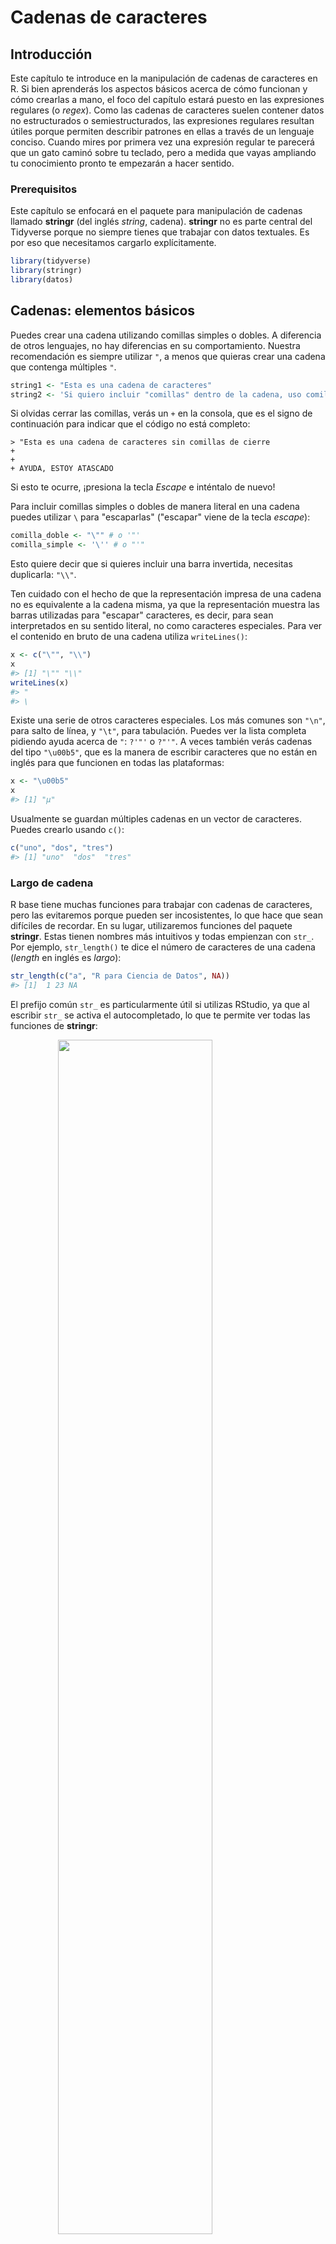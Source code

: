 
# Cadenas de caracteres

## Introducción

Este capítulo te introduce en la manipulación de cadenas de caracteres en R. Si bien aprenderás los aspectos básicos acerca de cómo funcionan y cómo crearlas a mano, el foco del capítulo estará puesto en las expresiones regulares (o _regex_). Como las cadenas de caracteres suelen contener datos no estructurados o semiestructurados, las expresiones regulares resultan útiles porque permiten describir patrones en ellas a través de un lenguaje conciso. Cuando mires por primera vez una expresión regular te parecerá que un gato caminó sobre tu teclado, pero a medida que vayas ampliando tu conocimiento pronto te empezarán a hacer sentido. 

### Prerequisitos

Este capítulo se enfocará en el paquete para manipulación de cadenas llamado __stringr__ (del inglés _string_, cadena). __stringr__ no es parte central del Tidyverse porque no siempre tienes que trabajar con datos textuales. Es por eso que necesitamos cargarlo explícitamente. 


```r
library(tidyverse)
library(stringr)
library(datos)
```

## Cadenas: elementos básicos

Puedes crear una cadena utilizando comillas simples o dobles. A diferencia de otros lenguajes, no hay diferencias en su comportamiento. Nuestra recomendación es siempre utilizar `"`, a menos que quieras crear una cadena que contenga múltiples `"`.


```r
string1 <- "Esta es una cadena de caracteres"
string2 <- 'Si quiero incluir "comillas" dentro de la cadena, uso comillas simples'
```

Si olvidas cerrar las comillas, verás un `+` en la consola, que es el signo de continuación para indicar que el código no está completo:

```
> "Esta es una cadena de caracteres sin comillas de cierre
+ 
+ 
+ AYUDA, ESTOY ATASCADO
```

Si esto te ocurre, ¡presiona la tecla _Escape_ e inténtalo de nuevo!

Para incluir comillas simples o dobles de manera literal en una cadena puedes utilizar `\` para "escaparlas" ("escapar" viene de la tecla _escape_):


```r
comilla_doble <- "\"" # o '"'
comilla_simple <- '\'' # o "'"
```

Esto quiere decir que si quieres incluir una barra invertida, necesitas duplicarla: `"\\"`.

Ten cuidado con el hecho de que la representación impresa de una cadena no es equivalente a la cadena misma, ya que la representación muestra las barras utilizadas para "escapar" caracteres, es decir, para sean interpretados en su sentido literal, no como caracteres especiales. Para ver el contenido en bruto de una cadena utiliza `writeLines()`:


```r
x <- c("\"", "\\")
x
#> [1] "\"" "\\"
writeLines(x)
#> "
#> \
```

Existe una serie de otros caracteres especiales. Los más comunes son `"\n"`, para salto de línea, y `"\t"`, para tabulación. Puedes ver la lista completa pidiendo ayuda acerca de `"`: `?'"'` o `?"'"`. A veces también verás cadenas del tipo `"\u00b5"`, que es la manera de escribir caracteres que no están en inglés para que funcionen en todas las plataformas:


```r
x <- "\u00b5"
x
#> [1] "µ"
```

Usualmente se guardan múltiples cadenas en un vector de caracteres. Puedes crearlo usando `c()`:


```r
c("uno", "dos", "tres")
#> [1] "uno"  "dos"  "tres"
```

### Largo de cadena

R base tiene muchas funciones para trabajar con cadenas de caracteres, pero las evitaremos porque pueden ser incosistentes, lo que hace que sean difíciles de recordar. En su lugar, utilizaremos funciones del paquete __stringr__. Estas tienen nombres más intuitivos y todas empienzan con `str_`. Por ejemplo, `str_length()` te dice el número de caracteres de una cadena (_length_ en inglés es _largo_): 


```r
str_length(c("a", "R para Ciencia de Datos", NA))
#> [1]  1 23 NA
```

El prefijo común `str_` es particularmente útil si utilizas RStudio, ya que al escribir `str_` se activa el autocompletado, lo que te permite ver todas las funciones de __stringr__:

<img src="screenshots/stringr-autocomplete.png" width="70%" style="display: block; margin: auto;" />

### Combinar cadenas

Para combinar dos o más cadenas utiliza `str_c()`:


```r
str_c("x", "y")
#> [1] "xy"
str_c("x", "y", "z")
#> [1] "xyz"
```

Usa el argumento `sep` para controlar cómo separlas:


```r
str_c("x", "y", sep = ", ")
#> [1] "x, y"
```

Al igual que en muchas otras funciones de R, los valores faltantes son contagiosos. Si quieres que se impriman como `"NA"`, utiliza `str_replace_na()` (_replace_ = remplazar):


```r
x <- c("abc", NA)
str_c("|-", x, "-|")
#> [1] "|-abc-|" NA
str_c("|-", str_replace_na(x), "-|")
#> [1] "|-abc-|" "|-NA-|"
```

Como se observa arriba, `str_c()` es una función vectorizada que automáticamente recicla los vectores más cortos hasta alcanzar la extensión del más largo: 


```r
str_c("prefijo-", c("a", "b", "c"), "-sufijo")
#> [1] "prefijo-a-sufijo" "prefijo-b-sufijo" "prefijo-c-sufijo"
```

Los objetos de extensión 0 se descartan de manera silenciosa. Esto es particularmente útil en conjunto con `if` (_si_):


```r
nombre <- "Hadley"
hora_del_dia <- "mañana"
cumpleanios <- FALSE

str_c(
  "Que tengas una buena ", hora_del_dia, ", ", nombre,
  if (cumpleanios) " y ¡FELIZ CUMPLEAÑOS!",
  "."
)
#> [1] "Que tengas una buena mañana, Hadley."
```

Para colapsar un vector de cadenas en una sola, utiliza `collapse`:


```r
str_c(c("x", "y", "z"), collapse = ", ")
#> [1] "x, y, z"
```

### Dividir cadenas

Puedes extraer partes de una cadena utilizando `str_sub()`. Al igual que la cadena, `str_sub()` tiene como argumentos `start` (_inicio_) y `end` (_fin_), que indican la posición (inclusiva) del subconjunto que se quiere extraer:


```r
x <- c("Manzana", "Plátano", "Pera")
str_sub(x, 1, 3)
#> [1] "Man" "Plá" "Per"
# los números negativos cuentan de manera invertida desde el final
str_sub(x, -3, -1)
#> [1] "ana" "ano" "era"
```

Ten en cuenta que `str_sub()` no fallará si la cadena es muy corta; simplemente devolverá todo lo que sea posible: 


```r
str_sub("a", 1, 5)
#> [1] "a"
```

También puedes utilizar `str_sub()` en forma de asignación para modificar una cadena: 


```r
str_sub(x, 1, 1) <- str_to_lower(str_sub(x, 1, 1))
x
#> [1] "manzana" "plátano" "pera"
```

### _Locales_

Arriba utilizamos `str_to_lower()` para cambiar el texto a minúsculas. También puedes utilizar `str_to_upper()` o `str_to_title()`, si quieres modificar el texto a mayúsculas o formato título, respectivamente. Sin embargo, este tipo de cambios puede ser más complicado de lo parece a primera vista, ya que las reglas no son iguales en todos los idiomas. Puedes selecionar qué tipo de reglas aplicar especificando el entorno local o _locale_:


```r
# La lengua turca tiene dos i: una con punto y otra sin punto
# Tienen diferentes reglas para convertirlas en mayúsculas

str_to_upper(c("i", "ı"))
#> [1] "I" "I"
str_to_upper(c("i", "ı"), locale = "tr")
#> [1] "İ" "I"
```

El entorno local o _locale_ se especifica con un código de idioma ISO 639, que es una abreviación de dos letras. Si todavía no conoces el código para tu idioma, en [Wikipedia](https://en.wikipedia.org/wiki/List_of_ISO_639-1_codes) puedes encontrar una buena lista. Si dejas el _locale_ en blanco, se aplicará el que estés utilizando actualmente, que es provisto por tu sistema operativo. 

Otra operación importante que es afectada por el _locale_ es ordenar. Las funciones `order()` y `sort()` de R B
base ordenan las cadenas usando el _locale_ actual. Si quieres un comportamiento consistente a través de diferentes computadoras, sería preferible usar `str_sort()` y `str_order()`, que aceptan un argumento adicional para definir el `locale`:


```r
x <- c("arándano", "espinaca", "banana")

str_sort(x, locale = "es")  # Español
#> [1] "arándano" "banana"   "espinaca"

str_sort(x, locale = "haw") # Hawaiano
#> [1] "arándano" "espinaca" "banana"
```

### Ejercicios

1.  En ejemplos de código en los que no se utiliza __stringr__, verás usualmente `paste()` y `paste0()` (_paste_ = pegar).
    ¿Cuál es la diferencia entre estas dos funciones? ¿A qué función de __stringr__ son equivalentes? ¿Cómo difieren estas dos funciones respecto de su manejo de los
    `NA`?
    
1.  Describe con tus propias palabras la diferencia entre los argumentos `sep` y `collapse`
    de la función `str_c()`.

1.  Utiliza `str_length()` y `str_sub()` para extraer el caracter del medio de una cadena. ¿Qué harías si el número de caracteres es par?

1.  ¿Qué hace `str_wrap()`? (_wrap_ = envolver) ¿Cuándo podrías querer utilizarla?

1.  ¿Qué hace `str_trim()`? (_trim_ = recortar) ¿Cuál es el opuesto de `str_trim()`?

1.  Escribe una función que convierta, por ejemplo, el vector `c("a", "b", "c")` en
    la cadena `a, b, y c`. Piensa con detención qué debería hacer 
    dado un vector de largo 0, 1, o 2.

### Buscar coincidencia de patrones con expresiones regulares

Las expresiones regulares son un lenguaje conciso que te permite describir patrones en cadenas de caracteres. Toma un tiempo entenderlas, pero una vez que lo hagas te darás cuenta que son extremadamente útiles. 

Para aprender sobre expresiones regulares usaremos `str_view()` y `str_view_all()` (_view_ = ver). Estas funciones toman un vector de caracteres y una expresión regular y te muestran cómo coinciden. Partiremos con expresiones regulares simples que gradualmente se irán volviendo más y más complejas. Una vez que domines la coincidencia de patrones, aprenderás cómo aplicar estas ideas con otras funciones de __stringr__. 

### Coincidencias básicas

Los patrones más simples buscan coincidencias con cadenas exactas:


```r
x <- c("manzana", "banana", "pera")
str_view(x, "an")
```

<!--html_preserve--><div id="htmlwidget-ac96cb3ee4656e2e9ec3" style="width:960px;height:100%;" class="str_view html-widget"></div>
<script type="application/json" data-for="htmlwidget-ac96cb3ee4656e2e9ec3">{"x":{"html":"<ul>\n  <li>m<span class='match'>an<\/span>zana<\/li>\n  <li>b<span class='match'>an<\/span>ana<\/li>\n  <li>pera<\/li>\n<\/ul>"},"evals":[],"jsHooks":[]}</script><!--/html_preserve-->

El siguiente paso en complejidad es `.`, que coincide con cualquier caracter (excepto un salto de línea):


```r
str_view(x, ".a.")
```

<!--html_preserve--><div id="htmlwidget-e5c8c404fe174e4c81bd" style="width:960px;height:100%;" class="str_view html-widget"></div>
<script type="application/json" data-for="htmlwidget-e5c8c404fe174e4c81bd">{"x":{"html":"<ul>\n  <li><span class='match'>man<\/span>zana<\/li>\n  <li><span class='match'>ban<\/span>ana<\/li>\n  <li>pera<\/li>\n<\/ul>"},"evals":[],"jsHooks":[]}</script><!--/html_preserve-->

Pero si "`.`" coincide con cualquier caracter, ¿cómo buscar una coincidencia con el caracter "`.`"? Necesitas utilizar un "escape" para decirle a la expresión regular que quieres hacerla coincidir de manera exacta, no usar su comportamiento especial. Al igual que en las cadenas, las expresiones regulares usan la barra invertida, `\`, para "escapar" los comportamientos especiales. Por lo tanto, para hacer coincidir un `.`, necesitas la expresión regular `\.`. Lamentablemente, esto crea una problema. Estamos usando cadenas para representar una expresión regular y en ellas  `\` también se usa como símbolo de "escape". Por lo tanto, para crear la expresión regular `\.` necesitamos la cadena `"\\."`. 


```r
# Para crear una expresión regular necesitamos \\
punto <- "\\."

# Pero la expresión en sí misma solo contiene una \
writeLines(punto)
#> \.

# Esto le dice a R que busque el . de manera explícita
str_view(c("abc", "a.c", "bef"), "a\\.c")
```

<!--html_preserve--><div id="htmlwidget-36aa3d2a04d42bbc2145" style="width:960px;height:100%;" class="str_view html-widget"></div>
<script type="application/json" data-for="htmlwidget-36aa3d2a04d42bbc2145">{"x":{"html":"<ul>\n  <li>abc<\/li>\n  <li><span class='match'>a.c<\/span><\/li>\n  <li>bef<\/li>\n<\/ul>"},"evals":[],"jsHooks":[]}</script><!--/html_preserve-->

Si `\` se utiliza para escapar un caracter en una expresión regular, ¿cómo coincidir de manera literal una `\`? Bueno, necesitarías escaparla creando la expresión regular `\\`. Para crear esa expresión regular necesitas usar una cadena, que requiere también escapar la `\`. Esto quiere decir que para coincidir literalmente `\` necesitas escribir `"\\\\"` --- ¡necesitas cuatro barras invertidas para coincidir una! 


```r
x <- "a\\b"
writeLines(x)
#> a\b

str_view(x, "\\\\")
```

<!--html_preserve--><div id="htmlwidget-febe03efa1a2d8d52a86" style="width:960px;height:100%;" class="str_view html-widget"></div>
<script type="application/json" data-for="htmlwidget-febe03efa1a2d8d52a86">{"x":{"html":"<ul>\n  <li>a<span class='match'>\\<\/span>b<\/li>\n<\/ul>"},"evals":[],"jsHooks":[]}</script><!--/html_preserve-->

En este libro escribiremos las expresiones regulares como `\.` y las cadenas que representan a las expresiones regulares como `"\\."`.

#### Ejercicios

1.  Explica por qué cada una de estas cadenas no coincide con `\`: `"\"`, `"\\"`, `"\\\"`.

1.  ¿Cómo harías coincidir la secuencia `"'\`?

1.  ¿Con qué patrones coincidiría la expresión regular`\..\..\..`? 
    ¿Cómo la representarías en una cadena?

### Anclas

Por defecto, las expresiones regulares buscarán una coincidencia en cualquier parte de una cadena. Suele ser útil _anclar_ una expresión regular para que solo busque coincidencias al inicio o al final. Puedes utilizar: 

* `^` para buscar la coincidencia al inicio de la cadena.
* `$` para buscar la coincidencia al final de la cadena.


```r
x <- c("arándano", "banana", "pera")
str_view(x, "^a")
```

<!--html_preserve--><div id="htmlwidget-1fb4450895fe099f74a1" style="width:960px;height:100%;" class="str_view html-widget"></div>
<script type="application/json" data-for="htmlwidget-1fb4450895fe099f74a1">{"x":{"html":"<ul>\n  <li><span class='match'>a<\/span>rándano<\/li>\n  <li>banana<\/li>\n  <li>pera<\/li>\n<\/ul>"},"evals":[],"jsHooks":[]}</script><!--/html_preserve-->

```r
str_view(x, "a$")
```

<!--html_preserve--><div id="htmlwidget-10b3b7155e8045a1b2ad" style="width:960px;height:100%;" class="str_view html-widget"></div>
<script type="application/json" data-for="htmlwidget-10b3b7155e8045a1b2ad">{"x":{"html":"<ul>\n  <li>arándano<\/li>\n  <li>banan<span class='match'>a<\/span><\/li>\n  <li>per<span class='match'>a<\/span><\/li>\n<\/ul>"},"evals":[],"jsHooks":[]}</script><!--/html_preserve-->

Para recordar cuál es cuál, puedes intentar este recurso mnemotécnico que aprendimos de [Evan Misshula](https://twitter.com/emisshula/status/323863393167613953): si empiezas con potencia (`^`), terminarás con dinero (`$`).

Para forzar que una expresión regular coincida con una cadena completa, ánclala usando tanto `^` como `$`:


```r
x <- c("pie de manzana", "manzana", "queque de manzana")
str_view(x, "manzana")
```

<!--html_preserve--><div id="htmlwidget-4018eef1a407a0df6b52" style="width:960px;height:100%;" class="str_view html-widget"></div>
<script type="application/json" data-for="htmlwidget-4018eef1a407a0df6b52">{"x":{"html":"<ul>\n  <li>pie de <span class='match'>manzana<\/span><\/li>\n  <li><span class='match'>manzana<\/span><\/li>\n  <li>queque de <span class='match'>manzana<\/span><\/li>\n<\/ul>"},"evals":[],"jsHooks":[]}</script><!--/html_preserve-->

```r
str_view(x, "^manzana$")
```

<!--html_preserve--><div id="htmlwidget-5b1b2f4ad92281566982" style="width:960px;height:100%;" class="str_view html-widget"></div>
<script type="application/json" data-for="htmlwidget-5b1b2f4ad92281566982">{"x":{"html":"<ul>\n  <li>pie de manzana<\/li>\n  <li><span class='match'>manzana<\/span><\/li>\n  <li>queque de manzana<\/li>\n<\/ul>"},"evals":[],"jsHooks":[]}</script><!--/html_preserve-->

También puedes coincidir el límite entre palabras con `\b`. No utilizamos frecuentemente esta forma en R, pero sí a veces cuando buscamos en RStudio el nombre de una función que también compone el nombre de otras funciones. Por ejemplo, buscaríamos `\bsum\b` para evitar la coincidencia con `summarise`, `summary`, `rowsum` y otras.

#### Ejercicios

1.  ¿Cómo harías coincidir la cadena `"$^$"` de manera literal?

1.  Dado el corpus de palabras comunes en `datos::palabras`, crea una expresión
    regular que busque palabras que:
    
    1. Empiecen con "y".
    1. Terminen con "x"
    1. Tengan una extensión de exactamente tres letras. (¡No hagas trampa usando `str_length()`!)
    1. Tengan siete letras o más. 

    Dado que esta será una lista larga, podrías querer usar el argumento `match` en
    `str_view()` para mostrar solo las palabras que coincidan o no coincidan. 

### Clases de caracteres y alternativas

Existe una serie de patrones especiales que coinciden con más de un caracter. Ya has visto `.`, que coincide con cualquier caracter excepto un salto de línea. Hay otras cuatro herramientas que son de utilidad: 

* `\d`: coindice con cualquier dígito.
* `\s`: coincide con cualquier espacio en blanco (e.g. espacio simple, tabulador, salto de línea).
* `[abc]`: coincide con a, b o c.
* `[^abc]`: coincide con todo menos con a, b o c.

Recuerda que para crear una expresión regular que contenga `\d` o `\s` necesitas escapar la `\` en la cadena, por lo que debes escribir `"\\d"` o `"\\s"`.

Utilizar una clase de caracter que contenga en su interior un solo caracter puede ser una buena alternativa a la barra invertida cuando quieres incluir un solo metacaracter en la expresión regular. Muchas personas encuentran que así es más fácil de leer. 


```r
# Buscar de forma literal un caracter que usualmente tiene un significado especial en una expresión regular
str_view(c("abc", "a.c", "a*c", "a c"), "a[.]c")
```

<!--html_preserve--><div id="htmlwidget-25c3e940e6859592f801" style="width:960px;height:100%;" class="str_view html-widget"></div>
<script type="application/json" data-for="htmlwidget-25c3e940e6859592f801">{"x":{"html":"<ul>\n  <li>abc<\/li>\n  <li><span class='match'>a.c<\/span><\/li>\n  <li>a*c<\/li>\n  <li>a c<\/li>\n<\/ul>"},"evals":[],"jsHooks":[]}</script><!--/html_preserve-->

```r
str_view(c("abc", "a.c", "a*c", "a c"), ".[*]c")
```

<!--html_preserve--><div id="htmlwidget-3f27c09be0c60bb52829" style="width:960px;height:100%;" class="str_view html-widget"></div>
<script type="application/json" data-for="htmlwidget-3f27c09be0c60bb52829">{"x":{"html":"<ul>\n  <li>abc<\/li>\n  <li>a.c<\/li>\n  <li><span class='match'>a*c<\/span><\/li>\n  <li>a c<\/li>\n<\/ul>"},"evals":[],"jsHooks":[]}</script><!--/html_preserve-->

```r
str_view(c("abc", "a.c", "a*c", "a c"), "a[ ]")
```

<!--html_preserve--><div id="htmlwidget-416566eb193bf50d04e6" style="width:960px;height:100%;" class="str_view html-widget"></div>
<script type="application/json" data-for="htmlwidget-416566eb193bf50d04e6">{"x":{"html":"<ul>\n  <li>abc<\/li>\n  <li>a.c<\/li>\n  <li>a*c<\/li>\n  <li><span class='match'>a <\/span>c<\/li>\n<\/ul>"},"evals":[],"jsHooks":[]}</script><!--/html_preserve-->

Esto funciona para la mayoría (pero no para todos) los metacaracteres de las expresiones regulares: `$` `.` `|` `?` `*` `+` `(` `)` `[` `{`. Desafortunadamente, existen unos pocos caracteres que tienen un significado especial incluso dentro de una clase de caracteres y deben manejarse con barras invertidas para escaparlos: `]` `\` `^` y `-`.

Puedes utiizar una _disyunción_ para elegir entre uno más patrones alternativos. Por ejemplo, `abc|d..a` concidirá tanto con '"abc"', como con `"duna"`. Ten en cuenta que la precedencia de `|` es baja, por lo que `abc|xyz` coincidirá con `abc` o `xyz`, no con `abcyz` o `abxyz`. Al igual que en expresiones matemáticas, si el valor de `|` se vuelve confuso, utiliza paréntesis para dejar claro qué es lo que quieres: 


```r
str_view(c("cómo", "como"), "c(ó|o)mo")
```

<!--html_preserve--><div id="htmlwidget-72cbf064100ce560a04c" style="width:960px;height:100%;" class="str_view html-widget"></div>
<script type="application/json" data-for="htmlwidget-72cbf064100ce560a04c">{"x":{"html":"<ul>\n  <li><span class='match'>cómo<\/span><\/li>\n  <li><span class='match'>como<\/span><\/li>\n<\/ul>"},"evals":[],"jsHooks":[]}</script><!--/html_preserve-->

#### Ejercicios

1.  Crea una expresión regular que encuentre todas las palabras que:

    1. Empiecen con una vocal.

    1. Solo contengan consonantes. (Pista: piensa en cómo buscar coincidencias para 
       "no"-vocales.)

    1. Terminen en `ón`, pero no en `ión`.
    
    1. Terminen con `ndo` or `ado`.
    

1.  ¿Siempre a una "q" la sigue una "u"?

1.  Escribe una expresión regular que permita buscar un verbo que haya sido escrito usando voseo en segunda persona plural  
    (por ejemplo, _queréis_ en vez de _quieren_).

1.  Crea una expresión regular que coincida con la forma en que habitualmente 
    se escriben los números de teléfono en tu país.
    
1. En inglés existe una regla que dice que la letra i va siempre antes de la e, excepto cuando está después de una c". Verifica empíricamente esta regla utilizando las palabras contenidas en `stringr::words`. 


### Repetición

El siguiente paso en términos de poder implica controlar cuántas veces queremos que se encuentre un patrón:

* `?`: 0 o 1
* `+`: 1 o más
* `*`: 0 o más


```r
x <- "1888 es el año más largo en números romanos: MDCCCLXXXVIII"
str_view(x, "CC?")
```

<!--html_preserve--><div id="htmlwidget-d11fc4360aa0230696d7" style="width:960px;height:100%;" class="str_view html-widget"></div>
<script type="application/json" data-for="htmlwidget-d11fc4360aa0230696d7">{"x":{"html":"<ul>\n  <li>1888 es el año más largo en números romanos: MD<span class='match'>CC<\/span>CLXXXVIII<\/li>\n<\/ul>"},"evals":[],"jsHooks":[]}</script><!--/html_preserve-->

```r
str_view(x, "CC+")
```

<!--html_preserve--><div id="htmlwidget-21c7483268bafca56cec" style="width:960px;height:100%;" class="str_view html-widget"></div>
<script type="application/json" data-for="htmlwidget-21c7483268bafca56cec">{"x":{"html":"<ul>\n  <li>1888 es el año más largo en números romanos: MD<span class='match'>CCC<\/span>LXXXVIII<\/li>\n<\/ul>"},"evals":[],"jsHooks":[]}</script><!--/html_preserve-->

```r
str_view(x, 'C[LX]+')
```

<!--html_preserve--><div id="htmlwidget-1834a22cd196f3aa03a1" style="width:960px;height:100%;" class="str_view html-widget"></div>
<script type="application/json" data-for="htmlwidget-1834a22cd196f3aa03a1">{"x":{"html":"<ul>\n  <li>1888 es el año más largo en números romanos: MDCC<span class='match'>CLXXX<\/span>VIII<\/li>\n<\/ul>"},"evals":[],"jsHooks":[]}</script><!--/html_preserve-->

Ten en cuenta que la precedencia de este operador es alta, por lo que puedes escribir: `cantái?s` para encontrar tanto voseo americano como de la variante peninsular del español (es decir, _cantás_ y _cantáis_). Esto quiere decir que en la mayor parte de los usos se necesitarán paréntesis, como `bana(na)+`.

También puedes especificar el número de coincidencias que quieres encontrar de manera precisa:

* `{n}`: exactamente n
* `{n,}`: n o más
* `{,m}`: no más de m
* `{n,m}`: entre n y m


```r
str_view(x, "C{2}")
```

<!--html_preserve--><div id="htmlwidget-28515d92cb327f90c9eb" style="width:960px;height:100%;" class="str_view html-widget"></div>
<script type="application/json" data-for="htmlwidget-28515d92cb327f90c9eb">{"x":{"html":"<ul>\n  <li>1888 es el año más largo en números romanos: MD<span class='match'>CC<\/span>CLXXXVIII<\/li>\n<\/ul>"},"evals":[],"jsHooks":[]}</script><!--/html_preserve-->

```r
str_view(x, "C{2,}")
```

<!--html_preserve--><div id="htmlwidget-0caf26d4e3c00206b0c5" style="width:960px;height:100%;" class="str_view html-widget"></div>
<script type="application/json" data-for="htmlwidget-0caf26d4e3c00206b0c5">{"x":{"html":"<ul>\n  <li>1888 es el año más largo en números romanos: MD<span class='match'>CCC<\/span>LXXXVIII<\/li>\n<\/ul>"},"evals":[],"jsHooks":[]}</script><!--/html_preserve-->

```r
str_view(x, "C{2,3}")
```

<!--html_preserve--><div id="htmlwidget-da0b268a2927f570ebf3" style="width:960px;height:100%;" class="str_view html-widget"></div>
<script type="application/json" data-for="htmlwidget-da0b268a2927f570ebf3">{"x":{"html":"<ul>\n  <li>1888 es el año más largo en números romanos: MD<span class='match'>CCC<\/span>LXXXVIII<\/li>\n<\/ul>"},"evals":[],"jsHooks":[]}</script><!--/html_preserve-->

Por defecto, este tipo de coincidencias son "avaras" (_greedy_): tratarán de coincidir con la cadena más larga posible. También puedes hacerlas "perezosas" (_lazy_) para que coincidan con la cadena más corta posible, poniendo un `?` después de ellas. Esta es una característica avanzada de las expresiones regulares, pero es útil saber que existe:


```r
str_view(x, 'C{2,3}?')
```

<!--html_preserve--><div id="htmlwidget-0ed12bb554391c49c2e3" style="width:960px;height:100%;" class="str_view html-widget"></div>
<script type="application/json" data-for="htmlwidget-0ed12bb554391c49c2e3">{"x":{"html":"<ul>\n  <li>1888 es el año más largo en números romanos: MD<span class='match'>CC<\/span>CLXXXVIII<\/li>\n<\/ul>"},"evals":[],"jsHooks":[]}</script><!--/html_preserve-->

```r
str_view(x, 'C[LX]+?')
```

<!--html_preserve--><div id="htmlwidget-ec658d41f8c4f2d124e9" style="width:960px;height:100%;" class="str_view html-widget"></div>
<script type="application/json" data-for="htmlwidget-ec658d41f8c4f2d124e9">{"x":{"html":"<ul>\n  <li>1888 es el año más largo en números romanos: MDCC<span class='match'>CL<\/span>XXXVIII<\/li>\n<\/ul>"},"evals":[],"jsHooks":[]}</script><!--/html_preserve-->

#### Ejercicios

1.  Describe los equivalentes de `?`, `+`, `*` en el formato `{m,n}`.

1.  Describe en palabras con qué coincidiría cada una de estas expresiones regulares:
    (lee con atención para ver si estamos utilizando una expresión regular o una cadena
    que define una expresión regular.)

    1. `^.*$`
    1. `"\\{.+\\}"`
    1. `\d{4}-\d{2}-\d{2}`
    1. `"\\\\{4}"`

1.  Crea expresiones regulares para buscar todas las palabras que:

    1. Empiecen con dos consonantes.
    1. Tengan tres o más vocales seguidas.
    1. Tengan tres o más pares de vocal-consonante seguidos. 

### Agrupamiento y referencias previas

Anteriormente aprendiste sobre el uso de paréntesis para desambiguar expresiones complejas. Los paréntesis también sirven para crear un grupo de captura _numerado_ (número 1, 2, etc.). Un grupo de captura guarda _la parte de la cadena_ que coincide con la parte de la expresión regular entre paréntesis. Puedes referirte al mismo texto tal como fue guardado en un grupo de captura utilizando _referencias previas_, como `\1`, `\2` etc. Por ejemplo, la siguiente expresión regular busca todas las frutas que tengan un par de letras repetido. 


```r
str_view(frutas, "(..)\\1", match = TRUE)
```

<!--html_preserve--><div id="htmlwidget-6b83523733b890d61edc" style="width:960px;height:100%;" class="str_view html-widget"></div>
<script type="application/json" data-for="htmlwidget-6b83523733b890d61edc">{"x":{"html":"<ul>\n  <li>b<span class='match'>anan<\/span>a<\/li>\n  <li><span class='match'>papa<\/span>ya<\/li>\n  <li><span class='match'>anan<\/span>á<\/li>\n  <li><span class='match'>coco<\/span><\/li>\n<\/ul>"},"evals":[],"jsHooks":[]}</script><!--/html_preserve-->

(En breve, también verás cómo esto es útil en conjunto con `str_match()`.)

#### Ejercicios

1.  Describe en palabras con qué coinciden estas expresiones: 

    1. `(.)\1\1`
    1. `"(.)(.)\\2\\1"`
    1. `(..)\1`
    1. `"(.).\\1.\\1"`
    1. `"(.)(.)(.).*\\3\\2\\1"`

1.  Construye una expresión regular que coincida con palabras que: 

    1. Empiecen y terminen con el mismo caracter. 
    
    1. Contengan un par de letras repetido
       (p. ej. "nacional" tiene "na" repetido dos veces.)
    
    1. Contengan una letra repetida en al menos tres lugares
       (p. ej. "característica" tiene tres "a".)

## Herramientas

Ahora que has aprendido los elementos básicos de las expresiones regulares, es tiempo de aprender cómo aplicarlos en problemas reales. En esta sección aprenderás una amplia variedad de funciones de __stringr__ que te permitirán:

* Determinar qué cadenas coinciden con un patrón.
* Encontrar la posición de una coincidencia.
* Extraer el contenido de las coincidencias.
* Remplazar coincidencias con nuevos valores.
* Dividir una cadena de acuerdo a una coincidencia.

Una advertencia antes de continuar: debido a que las expresiones regulares son tan poderosas, es fácil intentar resolver todos los problemas con una sola expresión regular. En palabras de Jamie Zawinski:

> Cuando se enfrentan a un problema, algunas personas piensan “Lo sé, usaré expresiones
> regulares.” Ahora tienen dos problemas. 

Como advertencia, revisa esta expresión regular que chequea si una dirección de correo electrónico es válida:

```
(?:(?:\r\n)?[ \t])*(?:(?:(?:[^()<>@,;:\\".\[\] \000-\031]+(?:(?:(?:\r\n)?[ \t]
)+|\Z|(?=[\["()<>@,;:\\".\[\]]))|"(?:[^\"\r\\]|\\.|(?:(?:\r\n)?[ \t]))*"(?:(?:
\r\n)?[ \t])*)(?:\.(?:(?:\r\n)?[ \t])*(?:[^()<>@,;:\\".\[\] \000-\031]+(?:(?:(
?:\r\n)?[ \t])+|\Z|(?=[\["()<>@,;:\\".\[\]]))|"(?:[^\"\r\\]|\\.|(?:(?:\r\n)?[ 
\t]))*"(?:(?:\r\n)?[ \t])*))*@(?:(?:\r\n)?[ \t])*(?:[^()<>@,;:\\".\[\] \000-\0
31]+(?:(?:(?:\r\n)?[ \t])+|\Z|(?=[\["()<>@,;:\\".\[\]]))|\[([^\[\]\r\\]|\\.)*\
](?:(?:\r\n)?[ \t])*)(?:\.(?:(?:\r\n)?[ \t])*(?:[^()<>@,;:\\".\[\] \000-\031]+
(?:(?:(?:\r\n)?[ \t])+|\Z|(?=[\["()<>@,;:\\".\[\]]))|\[([^\[\]\r\\]|\\.)*\](?:
(?:\r\n)?[ \t])*))*|(?:[^()<>@,;:\\".\[\] \000-\031]+(?:(?:(?:\r\n)?[ \t])+|\Z
|(?=[\["()<>@,;:\\".\[\]]))|"(?:[^\"\r\\]|\\.|(?:(?:\r\n)?[ \t]))*"(?:(?:\r\n)
?[ \t])*)*\<(?:(?:\r\n)?[ \t])*(?:@(?:[^()<>@,;:\\".\[\] \000-\031]+(?:(?:(?:\
r\n)?[ \t])+|\Z|(?=[\["()<>@,;:\\".\[\]]))|\[([^\[\]\r\\]|\\.)*\](?:(?:\r\n)?[
 \t])*)(?:\.(?:(?:\r\n)?[ \t])*(?:[^()<>@,;:\\".\[\] \000-\031]+(?:(?:(?:\r\n)
?[ \t])+|\Z|(?=[\["()<>@,;:\\".\[\]]))|\[([^\[\]\r\\]|\\.)*\](?:(?:\r\n)?[ \t]
)*))*(?:,@(?:(?:\r\n)?[ \t])*(?:[^()<>@,;:\\".\[\] \000-\031]+(?:(?:(?:\r\n)?[
 \t])+|\Z|(?=[\["()<>@,;:\\".\[\]]))|\[([^\[\]\r\\]|\\.)*\](?:(?:\r\n)?[ \t])*
)(?:\.(?:(?:\r\n)?[ \t])*(?:[^()<>@,;:\\".\[\] \000-\031]+(?:(?:(?:\r\n)?[ \t]
)+|\Z|(?=[\["()<>@,;:\\".\[\]]))|\[([^\[\]\r\\]|\\.)*\](?:(?:\r\n)?[ \t])*))*)
*:(?:(?:\r\n)?[ \t])*)?(?:[^()<>@,;:\\".\[\] \000-\031]+(?:(?:(?:\r\n)?[ \t])+
|\Z|(?=[\["()<>@,;:\\".\[\]]))|"(?:[^\"\r\\]|\\.|(?:(?:\r\n)?[ \t]))*"(?:(?:\r
\n)?[ \t])*)(?:\.(?:(?:\r\n)?[ \t])*(?:[^()<>@,;:\\".\[\] \000-\031]+(?:(?:(?:
\r\n)?[ \t])+|\Z|(?=[\["()<>@,;:\\".\[\]]))|"(?:[^\"\r\\]|\\.|(?:(?:\r\n)?[ \t
]))*"(?:(?:\r\n)?[ \t])*))*@(?:(?:\r\n)?[ \t])*(?:[^()<>@,;:\\".\[\] \000-\031
]+(?:(?:(?:\r\n)?[ \t])+|\Z|(?=[\["()<>@,;:\\".\[\]]))|\[([^\[\]\r\\]|\\.)*\](
?:(?:\r\n)?[ \t])*)(?:\.(?:(?:\r\n)?[ \t])*(?:[^()<>@,;:\\".\[\] \000-\031]+(?
:(?:(?:\r\n)?[ \t])+|\Z|(?=[\["()<>@,;:\\".\[\]]))|\[([^\[\]\r\\]|\\.)*\](?:(?
:\r\n)?[ \t])*))*\>(?:(?:\r\n)?[ \t])*)|(?:[^()<>@,;:\\".\[\] \000-\031]+(?:(?
:(?:\r\n)?[ \t])+|\Z|(?=[\["()<>@,;:\\".\[\]]))|"(?:[^\"\r\\]|\\.|(?:(?:\r\n)?
[ \t]))*"(?:(?:\r\n)?[ \t])*)*:(?:(?:\r\n)?[ \t])*(?:(?:(?:[^()<>@,;:\\".\[\] 
\000-\031]+(?:(?:(?:\r\n)?[ \t])+|\Z|(?=[\["()<>@,;:\\".\[\]]))|"(?:[^\"\r\\]|
\\.|(?:(?:\r\n)?[ \t]))*"(?:(?:\r\n)?[ \t])*)(?:\.(?:(?:\r\n)?[ \t])*(?:[^()<>
@,;:\\".\[\] \000-\031]+(?:(?:(?:\r\n)?[ \t])+|\Z|(?=[\["()<>@,;:\\".\[\]]))|"
(?:[^\"\r\\]|\\.|(?:(?:\r\n)?[ \t]))*"(?:(?:\r\n)?[ \t])*))*@(?:(?:\r\n)?[ \t]
)*(?:[^()<>@,;:\\".\[\] \000-\031]+(?:(?:(?:\r\n)?[ \t])+|\Z|(?=[\["()<>@,;:\\
".\[\]]))|\[([^\[\]\r\\]|\\.)*\](?:(?:\r\n)?[ \t])*)(?:\.(?:(?:\r\n)?[ \t])*(?
:[^()<>@,;:\\".\[\] \000-\031]+(?:(?:(?:\r\n)?[ \t])+|\Z|(?=[\["()<>@,;:\\".\[
\]]))|\[([^\[\]\r\\]|\\.)*\](?:(?:\r\n)?[ \t])*))*|(?:[^()<>@,;:\\".\[\] \000-
\031]+(?:(?:(?:\r\n)?[ \t])+|\Z|(?=[\["()<>@,;:\\".\[\]]))|"(?:[^\"\r\\]|\\.|(
?:(?:\r\n)?[ \t]))*"(?:(?:\r\n)?[ \t])*)*\<(?:(?:\r\n)?[ \t])*(?:@(?:[^()<>@,;
:\\".\[\] \000-\031]+(?:(?:(?:\r\n)?[ \t])+|\Z|(?=[\["()<>@,;:\\".\[\]]))|\[([
^\[\]\r\\]|\\.)*\](?:(?:\r\n)?[ \t])*)(?:\.(?:(?:\r\n)?[ \t])*(?:[^()<>@,;:\\"
.\[\] \000-\031]+(?:(?:(?:\r\n)?[ \t])+|\Z|(?=[\["()<>@,;:\\".\[\]]))|\[([^\[\
]\r\\]|\\.)*\](?:(?:\r\n)?[ \t])*))*(?:,@(?:(?:\r\n)?[ \t])*(?:[^()<>@,;:\\".\
[\] \000-\031]+(?:(?:(?:\r\n)?[ \t])+|\Z|(?=[\["()<>@,;:\\".\[\]]))|\[([^\[\]\
r\\]|\\.)*\](?:(?:\r\n)?[ \t])*)(?:\.(?:(?:\r\n)?[ \t])*(?:[^()<>@,;:\\".\[\] 
\000-\031]+(?:(?:(?:\r\n)?[ \t])+|\Z|(?=[\["()<>@,;:\\".\[\]]))|\[([^\[\]\r\\]
|\\.)*\](?:(?:\r\n)?[ \t])*))*)*:(?:(?:\r\n)?[ \t])*)?(?:[^()<>@,;:\\".\[\] \0
00-\031]+(?:(?:(?:\r\n)?[ \t])+|\Z|(?=[\["()<>@,;:\\".\[\]]))|"(?:[^\"\r\\]|\\
.|(?:(?:\r\n)?[ \t]))*"(?:(?:\r\n)?[ \t])*)(?:\.(?:(?:\r\n)?[ \t])*(?:[^()<>@,
;:\\".\[\] \000-\031]+(?:(?:(?:\r\n)?[ \t])+|\Z|(?=[\["()<>@,;:\\".\[\]]))|"(?
:[^\"\r\\]|\\.|(?:(?:\r\n)?[ \t]))*"(?:(?:\r\n)?[ \t])*))*@(?:(?:\r\n)?[ \t])*
(?:[^()<>@,;:\\".\[\] \000-\031]+(?:(?:(?:\r\n)?[ \t])+|\Z|(?=[\["()<>@,;:\\".
\[\]]))|\[([^\[\]\r\\]|\\.)*\](?:(?:\r\n)?[ \t])*)(?:\.(?:(?:\r\n)?[ \t])*(?:[
^()<>@,;:\\".\[\] \000-\031]+(?:(?:(?:\r\n)?[ \t])+|\Z|(?=[\["()<>@,;:\\".\[\]
]))|\[([^\[\]\r\\]|\\.)*\](?:(?:\r\n)?[ \t])*))*\>(?:(?:\r\n)?[ \t])*)(?:,\s*(
?:(?:[^()<>@,;:\\".\[\] \000-\031]+(?:(?:(?:\r\n)?[ \t])+|\Z|(?=[\["()<>@,;:\\
".\[\]]))|"(?:[^\"\r\\]|\\.|(?:(?:\r\n)?[ \t]))*"(?:(?:\r\n)?[ \t])*)(?:\.(?:(
?:\r\n)?[ \t])*(?:[^()<>@,;:\\".\[\] \000-\031]+(?:(?:(?:\r\n)?[ \t])+|\Z|(?=[
\["()<>@,;:\\".\[\]]))|"(?:[^\"\r\\]|\\.|(?:(?:\r\n)?[ \t]))*"(?:(?:\r\n)?[ \t
])*))*@(?:(?:\r\n)?[ \t])*(?:[^()<>@,;:\\".\[\] \000-\031]+(?:(?:(?:\r\n)?[ \t
])+|\Z|(?=[\["()<>@,;:\\".\[\]]))|\[([^\[\]\r\\]|\\.)*\](?:(?:\r\n)?[ \t])*)(?
:\.(?:(?:\r\n)?[ \t])*(?:[^()<>@,;:\\".\[\] \000-\031]+(?:(?:(?:\r\n)?[ \t])+|
\Z|(?=[\["()<>@,;:\\".\[\]]))|\[([^\[\]\r\\]|\\.)*\](?:(?:\r\n)?[ \t])*))*|(?:
[^()<>@,;:\\".\[\] \000-\031]+(?:(?:(?:\r\n)?[ \t])+|\Z|(?=[\["()<>@,;:\\".\[\
]]))|"(?:[^\"\r\\]|\\.|(?:(?:\r\n)?[ \t]))*"(?:(?:\r\n)?[ \t])*)*\<(?:(?:\r\n)
?[ \t])*(?:@(?:[^()<>@,;:\\".\[\] \000-\031]+(?:(?:(?:\r\n)?[ \t])+|\Z|(?=[\["
()<>@,;:\\".\[\]]))|\[([^\[\]\r\\]|\\.)*\](?:(?:\r\n)?[ \t])*)(?:\.(?:(?:\r\n)
?[ \t])*(?:[^()<>@,;:\\".\[\] \000-\031]+(?:(?:(?:\r\n)?[ \t])+|\Z|(?=[\["()<>
@,;:\\".\[\]]))|\[([^\[\]\r\\]|\\.)*\](?:(?:\r\n)?[ \t])*))*(?:,@(?:(?:\r\n)?[
 \t])*(?:[^()<>@,;:\\".\[\] \000-\031]+(?:(?:(?:\r\n)?[ \t])+|\Z|(?=[\["()<>@,
;:\\".\[\]]))|\[([^\[\]\r\\]|\\.)*\](?:(?:\r\n)?[ \t])*)(?:\.(?:(?:\r\n)?[ \t]
)*(?:[^()<>@,;:\\".\[\] \000-\031]+(?:(?:(?:\r\n)?[ \t])+|\Z|(?=[\["()<>@,;:\\
".\[\]]))|\[([^\[\]\r\\]|\\.)*\](?:(?:\r\n)?[ \t])*))*)*:(?:(?:\r\n)?[ \t])*)?
(?:[^()<>@,;:\\".\[\] \000-\031]+(?:(?:(?:\r\n)?[ \t])+|\Z|(?=[\["()<>@,;:\\".
\[\]]))|"(?:[^\"\r\\]|\\.|(?:(?:\r\n)?[ \t]))*"(?:(?:\r\n)?[ \t])*)(?:\.(?:(?:
\r\n)?[ \t])*(?:[^()<>@,;:\\".\[\] \000-\031]+(?:(?:(?:\r\n)?[ \t])+|\Z|(?=[\[
"()<>@,;:\\".\[\]]))|"(?:[^\"\r\\]|\\.|(?:(?:\r\n)?[ \t]))*"(?:(?:\r\n)?[ \t])
*))*@(?:(?:\r\n)?[ \t])*(?:[^()<>@,;:\\".\[\] \000-\031]+(?:(?:(?:\r\n)?[ \t])
+|\Z|(?=[\["()<>@,;:\\".\[\]]))|\[([^\[\]\r\\]|\\.)*\](?:(?:\r\n)?[ \t])*)(?:\
.(?:(?:\r\n)?[ \t])*(?:[^()<>@,;:\\".\[\] \000-\031]+(?:(?:(?:\r\n)?[ \t])+|\Z
|(?=[\["()<>@,;:\\".\[\]]))|\[([^\[\]\r\\]|\\.)*\](?:(?:\r\n)?[ \t])*))*\>(?:(
?:\r\n)?[ \t])*))*)?;\s*)
```

En cierto sentido, este es un ejemplo "patológico" (porque las direcciones de correo electrónico son de verdad sorpresivamente complejas), pero se usa en código real. Mira esta discusión (en inglés) en stackoverflow <http://stackoverflow.com/a/201378> para más detalles. 

No olvides que estás trabajando en un lenguaje de programación y que tienes otras herramientas a tu disposición. En vez de crear una sola expresión regular compleja, usualmente es más fácil crear una serie de expresiones regulares más simples. Si te atascaste tratando de crear una sola expresión regular que resuelva tu problema, da un paso atrás y piensa cómo podrías dividir el problema en partes más pequeñas. Esto te permitirá ir resolviendo cada desafío antes de moverte al siguiente. 

### Detectar coincidencias

Para determinar si un vector de caracteres coincide con un patrón de búsqueda, puedes utilizar `str_detect()`. Este devuelve un vector lógico del mismo largo que el _input_:


```r
x <- c("manzana", "plátano", "pera")
str_detect(x, "e")
#> [1] FALSE FALSE  TRUE
```

Recuerda que cuando usas vectores lógicos en un contexto numérico, `FALSE` (_falso_) se convierte en 0 y `TRUE` (_verdadero_) se convierte en 1. Eso hace que `sum()` (_suma_) y `mean()` (_media_) sean funciones útiles si quieres responder preguntas sobre coincidencias a lo largo de un vector más extenso: 


```r
# ¿Cuántas palabras comunes empiezan con m?
sum(str_detect(palabras, "^m"))
#> [1] 81
# ¿Qué proporción de palabras comunes terminan con una vocal?
mean(str_detect(palabras, "[aáeéiéoéuú]$"))
#> [1] 0.546
```


Cuando tienes condiciones lógicas complejas, (p. ej., encontrar _a_ o _b_ pero no _c_, salvo que _d_) suele ser más fácil combinar múltiples llamadas a `str_detect()` con operadores lógicos, que tratar de crear una sola expresión regular. Por ejemplo, hay dos maneras de buscar todas las palabras que no contengan ninguna vocal: 


```r
# Encuentra todas las palabras que contengan al menos una vocal, y luego niégalo
sin_vocales_1 <- !str_detect(palabras, "[aáeéiíoóuúúü]")
# Encuentra todas las palabras consistentes solo en consonantes (no vocales)
sin_vocales_2 <- str_detect(palabras, "^[^aáeéiíoóuúúü]+$")
identical(sin_vocales_1, sin_vocales_2)
#> [1] TRUE
```

Los resultados son idénticos; sin embargo, creemos que la primera aproximación es significativamente más fácil de entender. Si tu expresión regular se vuelve extremadamente compleja, trata de dividirla en partes más pequeñas, dale un nombre a cada parte y luego combínalas en operaciones lógicas. 

Un uso común de `str_detect()` es para seleccionar elementos que coincidan con un patrón. Puedes hacer eso con subdivisiones lógicas o utilizando `str_subset()`, que es un "envoltorio" (_wrapper_) de esas operaciones. 


```r
palabras[str_detect(palabras, "x$")]
#> [1] "ex"
str_subset(palabras, "x$")
#> [1] "ex"
```

En todo caso, lo más habitual es que tus cadenas de caracteres sean una columna de un _dataframe_ y que prefieras utilizar la función `filter()` (_filtrar_):


```r
df <- tibble(
  palabra = palabras, 
  i = seq_along(palabra)
)
df %>% 
  filter(str_detect(palabras, "x$"))
#> # A tibble: 1 x 2
#>   palabra     i
#>   <chr>   <int>
#> 1 ex        338
```


Una varación de `str_detect()` es `str_count()` (_count_ = contar): más que un simple sí o no, te indica cuántas coincidencias hay en una cadena:


```r
x <- c("manzana", "plátano", "pera")
str_count(x, "a")
#> [1] 3 1 1

# En promedio, ¿cuántas vocales hay por palabra?
mean(str_count(palabras, "[aáeéiíoóuúü]"))
#> [1] 2.72
```

Es natural usar `str_count()` junto con `mutate()`:


```r
df %>% 
  mutate(
    vocales = str_count(palabra, "[aáeéiíoóuúü]"),
    consonantes = str_count(palabra, "[^aáeéiíoóuúü]")
  )
#> # A tibble: 1,000 x 4
#>   palabra      i vocales consonantes
#>   <chr>    <int>   <int>       <int>
#> 1 a            1       1           0
#> 2 abril        2       2           3
#> 3 acción       3       3           3
#> 4 acciones     4       4           4
#> 5 acerca       5       3           3
#> 6 actitud      6       3           4
#> # … with 994 more rows
```

Ten en cuenta que las coincidencias nunca se superponen. Por ejemplo, en `"abababa"`, ¿cuántas veces se encontrará una coincidencia con el patrón `"aba"`? Las expresiones regulares dicen que dos, no tres:


```r
str_count("abababa", "aba")
#> [1] 2
str_view_all("abababa", "aba")
```

<!--html_preserve--><div id="htmlwidget-b3f7c917b6c8ff580948" style="width:960px;height:100%;" class="str_view html-widget"></div>
<script type="application/json" data-for="htmlwidget-b3f7c917b6c8ff580948">{"x":{"html":"<ul>\n  <li><span class='match'>aba<\/span>b<span class='match'>aba<\/span><\/li>\n<\/ul>"},"evals":[],"jsHooks":[]}</script><!--/html_preserve-->

Toma nota sobre el uso de `str_view_all()`. Como aprenderás dentro de poco, muchas funciones de __stringr__ vienen en pares: una función trabaja con una sola coincidencia y la otra con todas. La segunda función tendrá el sufijo `_all` (_todas_).

### Ejercicios

1.  Para cada uno de los siguientes desafíos, intenta buscar una solución utilizando tanto una 
    expresión regular simple como una combinación de múltiples llamadas a `str_detect()`.
    
    1.  Encuentra todas las palabras que empiezan o terminan con `y`.
    
    1.  Encuentra todas las palabras que empiezan con una vocal y terminan con una consonante.
    
    1.  ¿Existen palabras que tengan todas las vocales?

1.  ¿Qué palabra tiene el mayor número de vocales? ¿Qué palabra tiene la mayor
    proporción de vocales? (Pista: ¿cuál es el denominador?)

### Extraer coincidencias

Para extraer el texto de una coincidencia utiliza `str_extract()`. Para mostrar cómo funciona, necesitaremos un ejemplo más complicado. Para ello, usaremos una selección y adaptación al español de las oraciones disponibles originalmente en `stringr::sentences` y que puedes encontrar en `datos::oraciones`:


```r
length(oraciones)
#> [1] 50
head(oraciones)
#> [1] "Las casas están construidas de ladrillos de arcilla roja."
#> [2] "La caja fue arrojada al lado del camión estacionado."     
#> [3] "El domingo es la mejor parte de la semana."               
#> [4] "Agrega a la cuenta de la tienda hasta el último centavo." 
#> [5] "Nueve hombres fueron contratados para excavar las ruinas."
#> [6] "Pega la hoja en el fondo azul oscuro."
```

Imagina que quieres encontrar todas las oraciones que tengan el nombre de un color. Primero, creamos un vector con nombres de colores y luego lo convertimos en una sola expresión regular:


```r
colores <- c("rojo", "amarillo", "verde", "azul", "marrón")
coincidencia_color <- str_c(colores, collapse = "|")
coincidencia_color
#> [1] "rojo|amarillo|verde|azul|marrón"
```

Ahora, podemos seleccionar las oraciones que contienen un color y extraer luego el color para saber de cuál se trata:


```r
tiene_color <- str_subset(oraciones, coincidencia_color)
coincidencia <- str_extract(tiene_color, coincidencia_color)
head(coincidencia)
#> [1] "azul"   "azul"   "rojo"   "azul"   "azul"   "marrón"
```

Ten en cuenta que `str_extract()` solo extrae la primera coincidencia. Podemos ver eso de manera sencilla seleccionando primero todas las oraciones que tengan más de una coincidencia:


```r
mas <- oraciones[str_count(oraciones, coincidencia_color) > 1]
str_view_all(mas, coincidencia_color)
```

<!--html_preserve--><div id="htmlwidget-d258b2ee1c304ebe1664" style="width:960px;height:100%;" class="str_view html-widget"></div>
<script type="application/json" data-for="htmlwidget-d258b2ee1c304ebe1664">{"x":{"html":"<ul>\n  <li>Instalaron <span class='match'>azul<\/span>ejos <span class='match'>verde<\/span>s en la cocina.<\/li>\n  <li>Si ar<span class='match'>rojo<\/span> la taza <span class='match'>azul<\/span> al suelo se romperá.<\/li>\n  <li>Las hojas se vuelven de color <span class='match'>marrón<\/span> y <span class='match'>amarillo<\/span> en el otoño.<\/li>\n  <li>La luz <span class='match'>verde<\/span> en la caja <span class='match'>marrón<\/span> parpadeaba.<\/li>\n<\/ul>"},"evals":[],"jsHooks":[]}</script><!--/html_preserve-->

```r

str_extract(mas, coincidencia_color)
#> [1] "azul"   "rojo"   "marrón" "verde"
```

Este es un patrón de coincidencia común para las funciones de __stringr__, ya que trabajar con una sola coincidencia te permite utilizar estructuras de datos más simples. Para obtener todas las coincidencias, utiliza `str_extract_all()`. Esta función devuelve una lista:


```r
str_extract_all(mas, coincidencia_color)
#> [[1]]
#> [1] "azul"  "verde"
#> 
#> [[2]]
#> [1] "rojo" "azul"
#> 
#> [[3]]
#> [1] "marrón"   "amarillo"
#> 
#> [[4]]
#> [1] "verde"  "marrón"
```

Aprenderás más sobre listas en el capítulo sobre [vectores] y en el sobre [iteración].

Si utilizas `simplify = TRUE` (es decir, _simplificar_ = VERDADERO), `str_extract_all()` devolverá una matriz con las coincidencias más cortas expandidas hasta el largo de las más extensas:


```r
str_extract_all(mas, coincidencia_color, simplify = TRUE)
#>      [,1]     [,2]      
#> [1,] "azul"   "verde"   
#> [2,] "rojo"   "azul"    
#> [3,] "marrón" "amarillo"
#> [4,] "verde"  "marrón"

x <- c("a", "a b", "a b c")
str_extract_all(x, "[a-z]", simplify = TRUE)
#>      [,1] [,2] [,3]
#> [1,] "a"  ""   ""  
#> [2,] "a"  "b"  ""  
#> [3,] "a"  "b"  "c"
```

#### Ejercicios

1.  Te habrás dado cuenta que en el ejemplo anterior la expresión regular
    que utilizamos también devolvió como resultado "arrojo" y "azulejos", 
    que no son nombres de colores. Modifica la expresión regular para 
    resolver ese problema.
    

1.  De `datos::oraciones` extrae:

    1. La primera palabra de cada oración.
    1. Todas las palabras que terminen en `ción`.
    1. Todos los plurales.

### Coincidencias agrupadas

Antes en este capítulo hablamos sobre el uso de paréntesis para aclarar la _precedencia_ y las _referencias previas_ al buscar coincidencias. También puedes utilizar los paréntesis para extraer una coincidencia compleja. Por ejemplo, imagina que quieres extraer los sustantivos de una oración. Como heurística, buscaremos cualquier palabra que venga después de un artículo (_el_, _la_, _un_, _una_, etc.). Definir qué es una palabra en una expresión regular es un poco complicado, así que aquí utilizaremos una aproximación simple: una secuencia de al menos un caracter que no sea un espacio. 


```r
sustantivo <- "(el|la|los|las|lo|un|una|unos|unas) ([^ ]+)"

tiene_sustantivo <- oraciones %>%
  str_subset(sustantivo) %>%
  head(10)
tiene_sustantivo %>% 
  str_extract(sustantivo)
#>  [1] "los de"      "el camión"   "la mejor"    "la cuenta"   "las ruinas."
#>  [6] "la hoja"     "la cocina."  "la taza"     "el tanque."  "el calor"
```

`str_extract()` nos devuelve la coincidencia completa; `str_match()` nos  entrega cada componente. En vez de un vector de caracteres, devuelve una matriz con una columna para la coincidencia completa y una columna para cada grupo:


```r
tiene_sustantivo %>% 
  str_match(sustantivo)
#>       [,1]          [,2]  [,3]     
#>  [1,] "los de"      "los" "de"     
#>  [2,] "el camión"   "el"  "camión" 
#>  [3,] "la mejor"    "la"  "mejor"  
#>  [4,] "la cuenta"   "la"  "cuenta" 
#>  [5,] "las ruinas." "las" "ruinas."
#>  [6,] "la hoja"     "la"  "hoja"   
#>  [7,] "la cocina."  "la"  "cocina."
#>  [8,] "la taza"     "la"  "taza"   
#>  [9,] "el tanque."  "el"  "tanque."
#> [10,] "el calor"    "el"  "calor"
```

(Como era de esperarse, nuestra heurística para detectar sustantivos es pobre, ya que también selecciona adjetivos como "mejor" y preposiciones como "de".)

Si tus datos están en un tibble, suele ser más fácil utilizar `tidyr::extract()`. Funciona como `str_match()` pero requiere ponerle un nombre a las coincidencias, las que luego son puestas en columnas nuevas:


```r
tibble(oracion = oraciones) %>% 
  tidyr::extract(
    oracion, c("articulo", "sustantivo"), "(el|la|los|las|un|una|unos|unas) ([^ ]+)", 
    remove = FALSE
  )
#> # A tibble: 50 x 3
#>   oracion                                               articulo sustantivo
#>   <chr>                                                 <chr>    <chr>     
#> 1 Las casas están construidas de ladrillos de arcilla … los      de        
#> 2 La caja fue arrojada al lado del camión estacionado.  el       camión    
#> 3 El domingo es la mejor parte de la semana.            la       mejor     
#> 4 Agrega a la cuenta de la tienda hasta el último cent… la       cuenta    
#> 5 Nueve hombres fueron contratados para excavar las ru… las      ruinas.   
#> 6 Pega la hoja en el fondo azul oscuro.                 la       hoja      
#> # … with 44 more rows
```

Al igual que con `str_extract()`, si quieres todas las coincidencias para cada cadena, tienes que utilizar `str_match_all()`.

#### Ejercicios

1. Busca en `datos::oraciones` todas las palabras que vengan después de un "número", como "un(o|a)", "dos", "tres", etc.
   Extrae tanto el número como la palabra.

1. En español a veces se utiliza el guión para unir adjetivos, establecer relaciones entre conceptos o para unir gentilicios (p. ej., _teórico-práctico_, _precio-calidad_, _franco-porteña_). ¿Cómo podrías encontrar esas palabras y separar lo que viene antes y después del guión?

### Remplazar coincidencias

`str_replace()` y `str_replace_all()` te permiten remplazar coincidencias en una nueva cadena. Su uso más simple es para remplazar un patrón con una cadena fija: 


```r
x <- c("manzana", "pera", "banana")
str_replace(x, "[aeiou]", "-")
#> [1] "m-nzana" "p-ra"    "b-nana"
str_replace_all(x, "[aeiou]", "-")
#> [1] "m-nz-n-" "p-r-"    "b-n-n-"
```

Con `str_replace_all()` puedes realizar múltiples remplazos a través de un vector cuyos elementos tiene nombre (_named vector_):


```r
x <- c("1 casa", "2 autos", "3 personas")
str_replace_all(x, c("1" = "una", "2" = "dos", "3" = "tres"))
#> [1] "una casa"      "dos autos"     "tres personas"
```

En vez de hacer remplazos con una cadena fija, puedes utilizar _referencias previas_ para insertar componentes de la coincidencia. En el siguiente código invertimos el orden de la segunda y la tercera palabra: 


```r
oraciones %>% 
  str_replace("([^ ]+) ([^ ]+) ([^ ]+)", "\\1 \\3 \\2") %>% 
  head(5)
#> [1] "Las están casas construidas de ladrillos de arcilla roja."
#> [2] "La fue caja arrojada al lado del camión estacionado."     
#> [3] "El es domingo la mejor parte de la semana."               
#> [4] "Agrega la a cuenta de la tienda hasta el último centavo." 
#> [5] "Nueve fueron hombres contratados para excavar las ruinas."
```

#### Ejercicios

1.   Remplaza en una cadena todas las barras por barras invertidas.

1.   Implementa una versón simple de `str_to_lower()` (_a minúsculas_) usando `replace_all()`.

1.   Cambia la primera y la última letra en `palabras`. ¿Cuáles de esas cadenas
     siguen siendo palabras?

### Divisiones

Usa `str_split()` para dividir una cadena en partes. Por ejemplo, podemos dividir `oraciones` en palabras:


```r
oraciones %>%
  head(5) %>% 
  str_split(" ")
#> [[1]]
#> [1] "Las"         "casas"       "están"       "construidas" "de"         
#> [6] "ladrillos"   "de"          "arcilla"     "roja."      
#> 
#> [[2]]
#> [1] "La"           "caja"         "fue"          "arrojada"    
#> [5] "al"           "lado"         "del"          "camión"      
#> [9] "estacionado."
#> 
#> [[3]]
#> [1] "El"      "domingo" "es"      "la"      "mejor"   "parte"   "de"     
#> [8] "la"      "semana."
#> 
#> [[4]]
#>  [1] "Agrega"   "a"        "la"       "cuenta"   "de"       "la"      
#>  [7] "tienda"   "hasta"    "el"       "último"   "centavo."
#> 
#> [[5]]
#> [1] "Nueve"       "hombres"     "fueron"      "contratados" "para"       
#> [6] "excavar"     "las"         "ruinas."
```

Como cada componente podría tener un número diferente de elementos, esto devuelve una lista. Si estás trabajando con vectores de extensión 1, lo más fácil es extraer el primer elemento de la lista:


```r
"a|b|c|d" %>% 
  str_split("\\|") %>% 
  .[[1]]
#> [1] "a" "b" "c" "d"
```

Otra opción es, al igual que con otras funciones de __stringr__ que devuelven una lista, utilizar `simplify = TRUE` para obtener una matriz:


```r
oraciones %>%
  head(5) %>% 
  str_split(" ", simplify = TRUE)
#>      [,1]     [,2]      [,3]     [,4]          [,5]    [,6]       
#> [1,] "Las"    "casas"   "están"  "construidas" "de"    "ladrillos"
#> [2,] "La"     "caja"    "fue"    "arrojada"    "al"    "lado"     
#> [3,] "El"     "domingo" "es"     "la"          "mejor" "parte"    
#> [4,] "Agrega" "a"       "la"     "cuenta"      "de"    "la"       
#> [5,] "Nueve"  "hombres" "fueron" "contratados" "para"  "excavar"  
#>      [,7]     [,8]      [,9]           [,10]    [,11]     
#> [1,] "de"     "arcilla" "roja."        ""       ""        
#> [2,] "del"    "camión"  "estacionado." ""       ""        
#> [3,] "de"     "la"      "semana."      ""       ""        
#> [4,] "tienda" "hasta"   "el"           "último" "centavo."
#> [5,] "las"    "ruinas." ""             ""       ""
```

También puedes indicar un número máximo de elementos:


```r
campos <- c("Nombre: Hadley", "País: NZ", "Edad: 35")
campos %>% str_split(": ", n = 2, simplify = TRUE)
#>      [,1]     [,2]    
#> [1,] "Nombre" "Hadley"
#> [2,] "País"   "NZ"    
#> [3,] "Edad"   "35"
```

En vez de dividir una cadena según patrones, puedes hacerlo según caracter, línea, oración o palabra. Para ello, puedes utilizar la función `boundary()` (_límite_). En el siguiente ejemplo la división se hace por palabra (_word_):


```r
x <- "Esta es una oración. Esta es otra oración."
str_view_all(x, boundary("word"))
```

<!--html_preserve--><div id="htmlwidget-b8f31ebacaee3527bb86" style="width:960px;height:100%;" class="str_view html-widget"></div>
<script type="application/json" data-for="htmlwidget-b8f31ebacaee3527bb86">{"x":{"html":"<ul>\n  <li><span class='match'>Esta<\/span> <span class='match'>es<\/span> <span class='match'>una<\/span> <span class='match'>oración<\/span>. <span class='match'>Esta<\/span> <span class='match'>es<\/span> <span class='match'>otra<\/span> <span class='match'>oración<\/span>.<\/li>\n<\/ul>"},"evals":[],"jsHooks":[]}</script><!--/html_preserve-->

```r

str_split(x, " ")[[1]]
#> [1] "Esta"     "es"       "una"      "oración." "Esta"     "es"      
#> [7] "otra"     "oración."
str_split(x, boundary("word"))[[1]]
#> [1] "Esta"    "es"      "una"     "oración" "Esta"    "es"      "otra"   
#> [8] "oración"
```

#### Ejercicios

1.  Divide una cadena como `"manzanas, peras y bananas"` en elementos
    individuales.
    
1.  ¿Por qué es mejor dividir utilizando `boundary("word")` en vez de `" "`?

1.  ¿Qué pasa si dividimos con una cadena vacía (`""`)? Experimenta y
    luego lee la documentación

### Buscar coincidencias

`str_locate()` y `str_locate_all()` te indican la posición inicial y final de una coincidencia. Son particularmente útiles cuando ninguna otra función hace exactamente lo que quieres. Puedes utilizar `str_locate()` para encontrar los patrones de coincidencia y `str_sub()` para extraerlos y/o modificarlos.

## Otro tipo de patrones

Cuando utilizas un patrón que es una cadena, este automáticamente es encapsulado en la función `regex()` (_regex_ es la forma abreviada de _regular expression_, es decir, expresión regular):


```r
# La manera regular en que escribimos el patrón
str_view(frutas, "nana")
# Es un atajo de
str_view(frutas, regex("nana"))
```

Puedes utilizar los otros argumentos de `regex()` para controlar los detalles de la coincidencia:

*   `ignore_case = TRUE` permite que la búsqueda coincida tanto con caracteres en mayúscula
    como en minúscula. Este argumento siempre utiliza los parámetros de tu _locale_.
    
    
    ```r
    bananas <- c("banana", "Banana", "BANANA")
    str_view(bananas, "banana")
    ```
    
    <!--html_preserve--><div id="htmlwidget-b25b670b028f478bf741" style="width:960px;height:100%;" class="str_view html-widget"></div>
    <script type="application/json" data-for="htmlwidget-b25b670b028f478bf741">{"x":{"html":"<ul>\n  <li><span class='match'>banana<\/span><\/li>\n  <li>Banana<\/li>\n  <li>BANANA<\/li>\n<\/ul>"},"evals":[],"jsHooks":[]}</script><!--/html_preserve-->
    
    ```r
    str_view(bananas, regex("banana", ignore_case = TRUE))
    ```
    
    <!--html_preserve--><div id="htmlwidget-46d1193f7ba074d981c8" style="width:960px;height:100%;" class="str_view html-widget"></div>
    <script type="application/json" data-for="htmlwidget-46d1193f7ba074d981c8">{"x":{"html":"<ul>\n  <li><span class='match'>banana<\/span><\/li>\n  <li><span class='match'>Banana<\/span><\/li>\n  <li><span class='match'>BANANA<\/span><\/li>\n<\/ul>"},"evals":[],"jsHooks":[]}</script><!--/html_preserve-->
    
*   `multiline = TRUE` permite que `^` y `$` coincidan con el inicio y fin de cada
    línea, en vez del inicio y fin de la cadena completa.
    
    
    ```r
    x <- "Línea 1\nLínea 2\nLínea 3"
    str_extract_all(x, "^Línea")[[1]]
    #> [1] "Línea"
    str_extract_all(x, regex("^Línea", multiline = TRUE))[[1]]
    #> [1] "Línea" "Línea" "Línea"
    ```
    
*   `comments = TRUE` te permite utilizar comentarios y espacios en blanco
    para hacer más entendibles las expresiones regulares complejas.
    Los espacios son ignorados, al igual que todo lo que está después de 
    `#`. Para coincidir un espacio de manera literal, tendrías que 
    "escaparlo: `"\\ "`.
    
    
    ```r
    telefono <- regex("
      \\(?     # paréntesis inicial opcional
      (\\d{3}) # código de área
      [) -]?   # paréntesis, espacio o guión inicial opcional
      (\\d{3}) # otros tres números
      [ -]?    # espacio o guión opcional
      (\\d{3}) # otros tres números
      ", comments = TRUE)
    
    str_match("514-791-8141", telefono)
    #>      [,1]          [,2]  [,3]  [,4] 
    #> [1,] "514-791-814" "514" "791" "814"
    ```

*   `dotall = TRUE` permite que `.` coincida con todo, incluidos los saltos de línea (`\n`).

Existen otras tres funciones que puedes utilizar en vez de `regex()`:

*   `fixed()`: busca una coincidencia exacta de la secuencia de bytes especificada.
    Ignora todas las expresiones regulares especiales y opera a un nivel muy bajo. 
    Esto te permite evitar formas de "escapado" complejas y puede ser mucho
    más rápida que las expresiones regulares. La comparación utilizando
    `microbenchmark` muestra que `fixed()` es casi dos veces más rápida.
  
    
    ```r
    #install.packages(microbenchmark)
    microbenchmark::microbenchmark(
      fixed = str_detect(oraciones, fixed("la")),
      regex = str_detect(oraciones, "la"),
      times = 20
    )
    #> Unit: microseconds
    #>   expr  min   lq mean median   uq max neval
    #>  fixed 24.5 25.6 48.5   28.3 31.7 414    20
    #>  regex 37.4 37.9 46.6   40.7 47.5 105    20
    ```
    
    IMPORTANTE: ten precaución al utilizar `fixed()` con datos que no estén en inglés. Puede causar problemas porque
    muchas veces existen múltiples formas de representar un mismo caracter. Por 
    ejemplo, hay dos formas de difinir "á": como un solo caracter o como una
    "a" con un acento:
    
    
    ```r
    a1 <- "\u00e1"
    a2 <- "a\u0301"
    c(a1, a2)
    #> [1] "á" "á"
    a1 == a2
    #> [1] FALSE
    ```

    Ambas se _renderean_ de manera idéntica, pero como están definidas de manera distinta, 
    `fixed()` no encuentra una coincidencia. En su lugar, puedes utilizar `coll()`, que definiremos a continuación, ya que respeta las reglas humanas de comparación de caracteres:

    
    ```r
    str_detect(a1, fixed(a2))
    #> [1] FALSE
    str_detect(a1, coll(a2))
    #> [1] TRUE
    ```
    
*   `coll()`: compara cadenas usando reglas de secuenciación (_collation_) estándar. Esto es 
    útil para buscar coincidencias que sean insensibles a mayúsculas y minúsculas. Ten en cuenta que `coll()` incluye un parámetro para el _locale_, 
    Lamentablemente, se utilizan diferentes reglas en diferentes partes del mundo. 

    
    ```r
    # Esto quiere decir que también tienes que prestar atención a esas 
    # diferencias al buscar coincidencias insensibles a mayúsculas y
    # minúsculas
    i <- c("I", "İ", "i", "ı")
    i
    #> [1] "I" "İ" "i" "ı"
    
    str_subset(i, coll("i", ignore_case = TRUE))
    #> [1] "I" "i"
    str_subset(i, coll("i", ignore_case = TRUE, locale = "tr"))
    #> [1] "İ" "i"
    ```
    
    Tanto `fixed()` como `regex()` tienen argumentos para ignorar la
    diferencia entre mayúsculas y minúsculas (`ignore_case`); sin embargo, 
    no te permiten elegir tu _locale_: siempre utilizan el que está definido
    por defecto. Puedes ver cuál es usando el siguiente código. Pronto
    hablaremos más sobre el paquete __stringi__. 
    
    
    ```r
    stringi::stri_locale_info()
    #> $Language
    #> [1] "en"
    #> 
    #> $Country
    #> [1] "US"
    #> 
    #> $Variant
    #> [1] ""
    #> 
    #> $Name
    #> [1] "en_US"
    ```
    
    Una desventaja de `coll()` es la velocidad. Debido a que las reglas para
    reconocer qué caracteres son iguales suelen ser complicadas, `coll()` es
    relativamente más lenta al compararla con `regex()` y `fixed()`.

*   Como viste con `str_split()`, puedes utilizar `boundary()` para
coincidir límites. 
    También puedes utilizarla con otras funciones:
    
    
    ```r
    x <- "Esta es una oración."
    str_view_all(x, boundary("word"))
    ```
    
    <!--html_preserve--><div id="htmlwidget-382a200f56fb8e6a1fd3" style="width:960px;height:100%;" class="str_view html-widget"></div>
    <script type="application/json" data-for="htmlwidget-382a200f56fb8e6a1fd3">{"x":{"html":"<ul>\n  <li><span class='match'>Esta<\/span> <span class='match'>es<\/span> <span class='match'>una<\/span> <span class='match'>oración<\/span>.<\/li>\n<\/ul>"},"evals":[],"jsHooks":[]}</script><!--/html_preserve-->
    
    ```r
    str_extract_all(x, boundary("word"))
    #> [[1]]
    #> [1] "Esta"    "es"      "una"     "oración"
    ```

### Ejercicios

1.  ¿Cómo buscarías todas las cadenas que contienen `\` con `regex()` vs.
    con `fixed()`?

1.  ¿Cuáles son las cinco palabras más comunes en `oraciones`?

## Otros usos de las expresiones regulares. 

Existen dos funciones útiles en R base que también utilizan expresiones regulares: 

*   `apropos()` busca todos los objetos disponibles en el ambiente global
(_global environment_). Esto
    es útil si no recuerdas bien el nombre de una función.
    
    
    ```r
    apropos("replace")
    #> [1] "%+replace%"       "replace"          "replace_na"      
    #> [4] "setReplaceMethod" "str_replace"      "str_replace_all" 
    #> [7] "str_replace_na"   "theme_replace"
    ```
    
*   `dir()` entrega una lista con todos los archivos en un directorio. El argumento
    `pattern` recibe una expresión regular y retorna solo los 
    nombres de archivos que coinciden con ese patrón. 
    Por ejemplo, puedes encontrar todos los archivos de R Markdown en el 
    directorio actual con: 
    
    
    ```r
    head(dir(pattern = "\\.Rmd$"))
    #> [1] "01-intro.Rmd"            "02-explore.Rmd"         
    #> [3] "03-visualize.Rmd"        "04-workflow-basics.Rmd" 
    #> [5] "05-transform.Rmd"        "06-workflow-scripts.Rmd"
    ```
    
    (Si te resulta más cómodo trabajar con "globs", es decir, especificar 
    los nombres de archivo utilizando comodines, como en `*.Rmd`, puedes
    convertirlos a expresiones regulares con la función `glob2rx()`)

## stringi

__stringr__ está construido sobre la base del paquete __stringi__. __stringr__ es útil cuando estás aprendiendo, ya que presenta un set mínimo de funciones, que han sido elegidas cuidadosamente para manejar las funciones de manipulación de cadenas más comunes. __stringi__, por su parte, está diseñado para ser comprehensivo. Contiene casi todas las funciones que podrías necesitar: __stringi__ tiene 244 funciones, frente a las 49 de __stringr__.

Si en algún momento te encuentras en dificultades para hacer algo en __stringr__ , vale la pena darle una mirada a __stringi__. Ambos paquetes funcionan de manera muy similar, por lo que deberías poder traducir tu conocimiento sobre __stringr__ de manera natural. La principal diferencia es el prefijo: `str_` vs. `stri_`.

### Ejercicios

1.  Busca la función de __stringi__ que:

    1. Cuenta el número de palabras.
    1. Busca cadenas duplicadas.
    1. Genera texto aleatorio.

1.  ¿Cómo puedes controlar qué lengua usa `stri_sort()` para ordenar?
